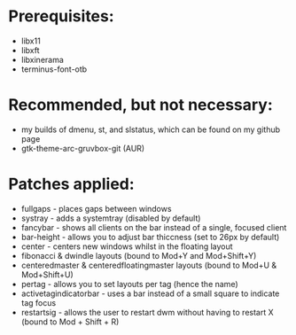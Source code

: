 # Prerequisites:
* libx11
* libxft
* libxinerama
* terminus-font-otb

# Recommended, but not necessary:
* my builds of dmenu, st, and slstatus, which can be found on my github page
* gtk-theme-arc-gruvbox-git (AUR)

# Patches applied:
* fullgaps - places gaps between windows
* systray - adds a systemtray (disabled by default)
* fancybar - shows all clients on the bar instead of a single, focused client
* bar-height - allows you to adjust bar thiccness (set to 26px by default)
* center - centers new windows whilst in the floating layout
* fibonacci & dwindle layouts (bound to Mod+Y and Mod+Shift+Y)
* centeredmaster & centeredfloatingmaster layouts (bound to Mod+U & Mod+Shift+U)
* pertag - allows you to set layouts per tag (hence the name)
* activetagindicatorbar - uses a bar instead of a small square to indicate tag focus
* restartsig - allows the user to restart dwm without having to restart X (bound to Mod + Shift + R)
